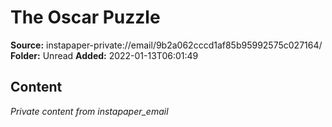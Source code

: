 # The Oscar Puzzle

**Source:** instapaper-private://email/9b2a062cccd1af85b95992575c027164/
**Folder:** Unread
**Added:** 2022-01-13T06:01:49




## Content
*Private content from instapaper_email*

